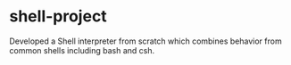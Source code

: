 # shell-project
Developed a Shell interpreter from scratch which combines behavior from common shells including bash and csh. 
